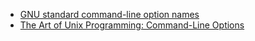 * [GNU standard command-line option names](http://www.gnu.org/prep/standards/standards.html#Option-Table)
* [The Art of Unix Programming: Command-Line Options](http://www.catb.org/~esr/writings/taoup/html/ch10s05.html)
